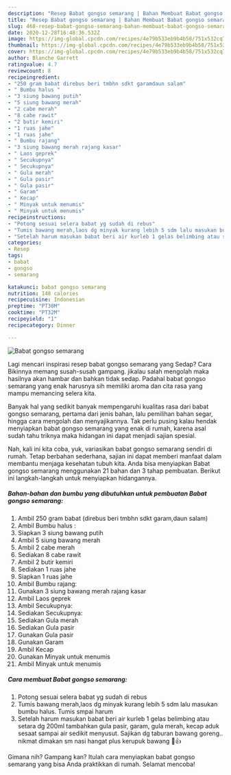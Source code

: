 ```yaml
---
description: "Resep Babat gongso semarang | Bahan Membuat Babat gongso semarang Yang Enak Banget"
title: "Resep Babat gongso semarang | Bahan Membuat Babat gongso semarang Yang Enak Banget"
slug: 468-resep-babat-gongso-semarang-bahan-membuat-babat-gongso-semarang-yang-enak-banget
date: 2020-12-28T16:48:36.532Z
image: https://img-global.cpcdn.com/recipes/4e79b533eb9b4b58/751x532cq70/babat-gongso-semarang-foto-resep-utama.jpg
thumbnail: https://img-global.cpcdn.com/recipes/4e79b533eb9b4b58/751x532cq70/babat-gongso-semarang-foto-resep-utama.jpg
cover: https://img-global.cpcdn.com/recipes/4e79b533eb9b4b58/751x532cq70/babat-gongso-semarang-foto-resep-utama.jpg
author: Blanche Garrett
ratingvalue: 4.7
reviewcount: 8
recipeingredient:
- "250 gram babat direbus beri tmbhn sdkt garamdaun salam"
- " Bumbu halus "
- "3 siung bawang putih"
- "5 siung bawang merah"
- "2 cabe merah"
- "8 cabe rawit"
- "2 butir kemiri"
- "1 ruas jahe"
- "1 ruas jahe"
- " Bumbu rajang"
- "3 siung bawang merah rajang kasar"
- " Laos geprek"
- " Secukupnya"
- " Secukupnya"
- " Gula merah"
- " Gula pasir"
- " Gula pasir"
- " Garam"
- " Kecap"
- " Minyak untuk menumis"
- " Minyak untuk menumis"
recipeinstructions:
- "Potong sesuai selera babat yg sudah di rebus"
- "Tumis bawang merah,laos dg minyak kurang lebih 5 sdm lalu masukan bumbu halus. Tumis smpai harum"
- "Setelah harum masukan babat beri air kurleb 1 gelas belimbing atau setara dg 200ml tambahkan gula pasir, garam, gula merah, kecap aduk sesaat sampai air sedikit menyusut. Sajikan dg taburan bawang goreng.. nikmat dimakan sm nasi hangat plus kerupuk bawang 🤤👍"
categories:
- Resep
tags:
- babat
- gongso
- semarang

katakunci: babat gongso semarang 
nutrition: 148 calories
recipecuisine: Indonesian
preptime: "PT30M"
cooktime: "PT32M"
recipeyield: "1"
recipecategory: Dinner

---
```



![Babat gongso semarang](https://img-global.cpcdn.com/recipes/4e79b533eb9b4b58/751x532cq70/babat-gongso-semarang-foto-resep-utama.jpg)

Lagi mencari inspirasi resep babat gongso semarang yang Sedap? Cara Bikinnya memang susah-susah gampang. jikalau salah mengolah maka hasilnya akan hambar dan bahkan tidak sedap. Padahal babat gongso semarang yang enak harusnya sih memiliki aroma dan cita rasa yang mampu memancing selera kita.

Banyak hal yang sedikit banyak mempengaruhi kualitas rasa dari babat gongso semarang, pertama dari jenis bahan, lalu pemilihan bahan segar, hingga cara mengolah dan menyajikannya. Tak perlu pusing kalau hendak menyiapkan babat gongso semarang yang enak di rumah, karena asal sudah tahu triknya maka hidangan ini dapat menjadi sajian spesial.




Nah, kali ini kita coba, yuk, variasikan babat gongso semarang sendiri di rumah. Tetap berbahan sederhana, sajian ini dapat memberi manfaat dalam membantu menjaga kesehatan tubuh kita. Anda bisa menyiapkan Babat gongso semarang menggunakan 21 bahan dan 3 tahap pembuatan. Berikut ini langkah-langkah untuk menyiapkan hidangannya.

<!--inarticleads1-->

##### Bahan-bahan dan bumbu yang dibutuhkan untuk pembuatan Babat gongso semarang:

1. Ambil 250 gram babat (direbus beri tmbhn sdkt garam,daun salam)
1. Ambil  Bumbu halus :
1. Siapkan 3 siung bawang putih
1. Ambil 5 siung bawang merah
1. Ambil 2 cabe merah
1. Sediakan 8 cabe rawit
1. Ambil 2 butir kemiri
1. Sediakan 1 ruas jahe
1. Siapkan 1 ruas jahe
1. Ambil  Bumbu rajang:
1. Gunakan 3 siung bawang merah rajang kasar
1. Ambil  Laos geprek
1. Ambil  Secukupnya:
1. Sediakan  Secukupnya:
1. Sediakan  Gula merah
1. Sediakan  Gula pasir
1. Gunakan  Gula pasir
1. Gunakan  Garam
1. Ambil  Kecap
1. Gunakan  Minyak untuk menumis
1. Ambil  Minyak untuk menumis




<!--inarticleads2-->

##### Cara membuat Babat gongso semarang:

1. Potong sesuai selera babat yg sudah di rebus
1. Tumis bawang merah,laos dg minyak kurang lebih 5 sdm lalu masukan bumbu halus. Tumis smpai harum
1. Setelah harum masukan babat beri air kurleb 1 gelas belimbing atau setara dg 200ml tambahkan gula pasir, garam, gula merah, kecap aduk sesaat sampai air sedikit menyusut. Sajikan dg taburan bawang goreng.. nikmat dimakan sm nasi hangat plus kerupuk bawang 🤤👍




Gimana nih? Gampang kan? Itulah cara menyiapkan babat gongso semarang yang bisa Anda praktikkan di rumah. Selamat mencoba!
